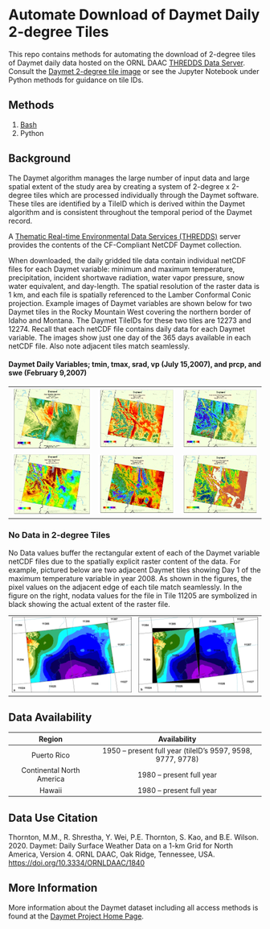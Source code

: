 # Automate Download of Daymet Daily 2-degree Tiles
This repo contains methods for automating the download of 2-degree tiles of Daymet daily data hosted on the ORNL DAAC [THREDDS Data Server](https://thredds.daac.ornl.gov/thredds/catalog/ornldaac/1840/tiles/catalog.html).  Consult the [Daymet 2-degree tile image](https://daymet.ornl.gov/static/graphics/TilesV4_Daymet.png) or see the Jupyter Notebook under Python methods for guidance on tile IDs.  

## Methods
1. [Bash](./Bash/README.md) 
2. Python 

## Background

The Daymet algorithm manages the large number of input data and large spatial extent of the study area by creating a system of 2-degree x 2-degree tiles which are processed individually through the Daymet software. These tiles are identified by a TileID which is derived within the Daymet algorithm and is consistent throughout the temporal period of the Daymet record. 

A [Thematic Real-time Environmental Data Services (THREDDS)](https://thredds.daac.ornl.gov/thredds/catalogs/ornldaac/Regional_and_Global_Data/DAYMET_COLLECTIONS/DAYMET_COLLECTIONS.html) server provides the contents of the CF-Compliant NetCDF Daymet collection.

When downloaded, the daily gridded tile data contain individual netCDF files for each Daymet variable: minimum and maximum temperature, precipitation, incident shortwave radiation, water vapor pressure, snow water equivalent, and day-length. The spatial resolution of the raster data is 1 km, and each file is spatially referenced to the Lamber Conformal Conic projection. Example images of Daymet variables are shown below for two Daymet tiles in the Rocky Mountain West covering the northern border of Idaho and Montana. The Daymet TileIDs for these two tiles are 12273 and 12274. Recall that each netCDF file contains daily data for each Daymet variable. The images show just one day of the 365 days available in each netCDF file. Also note adjacent tiles match seamlessly.

#### Daymet Daily Variables; tmin, tmax, srad, vp (July 15,2007), and prcp, and swe (February 9,2007)

| | | |
|:-------------------------:|:-------------------------:|:-------------------------:|
|![ ](./graphics/Tiles12273_12274_for_web_Tmin_Thumb.jpg)|![ ](./graphics/Tiles12273_12274_for_web_Tmax_Thumb.jpg)|![ ](./graphics/Tiles12273_12274_for_web_Srad_Thumb.jpg)|
|![ ](./graphics/Tiles12273_12274_for_web_VP_Pa_Thumb.jpg)|![ ](./graphics/Tiles12273_12274_for_web_Prcp_Thumb.jpg)| ![ ](./graphics/Tiles12273_12274_for_web_Swe_Thumb.jpg)|

### No Data in 2-degree Tiles

No Data values buffer the rectangular extent of each of the Daymet variable netCDF files due to the spatially explicit raster content of the data. For example, pictured below are two adjacent Daymet tiles showing Day 1 of the maximum temperature variable in year 2008. As shown in the figures, the pixel values on the adjacent edge of each tile match seamlessly. In the figure on the right, nodata values for the file in Tile 11205 are symbolized in black showing the actual extent of the raster file.

|||
|:-------------------------:|:-------------------------:|
|![](./graphics/NoData_AdjacentTiles_400_a.png)|![](./graphics/NoData_AdjacentTiles_400_b.png)|

## Data Availability

|Region| Availability|
|:-----------:|:-----------:|
|Puerto Rico|1950 – present full year (tileID’s 9597, 9598, 9777, 9778)|
|Continental North America|1980 – present full year|
|Hawaii| 1980 – present full year|

## Data Use Citation
Thornton, M.M., R. Shrestha, Y. Wei, P.E. Thornton, S. Kao, and B.E. Wilson. 2020. Daymet: Daily Surface Weather Data on a 1-km Grid for North America, Version 4. ORNL DAAC, Oak Ridge, Tennessee, USA. https://doi.org/10.3334/ORNLDAAC/1840


## More Information

More information about the Daymet dataset including all access methods is found at the [Daymet Project Home Page](https://daymet.ornl.gov/).